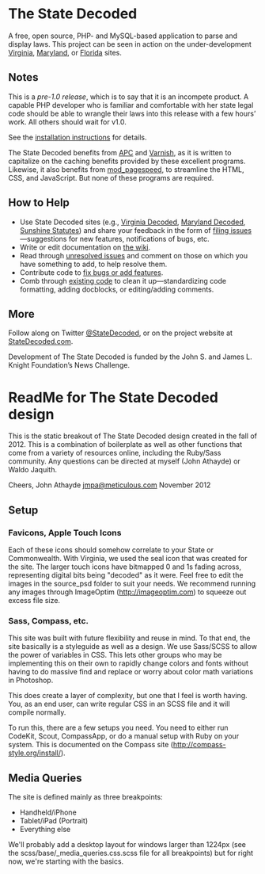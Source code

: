 # The State Decoded

A free, open source, PHP- and MySQL-based application to parse and display laws. This project can be seen in action on the under-development [Virginia](http://vacode.org/), [Maryland](http://marylandcode.org/), or [Florida](http://www.sunshinestatutes.com/) sites.

## Notes
This is a *pre-1.0 release*, which is to say that it is an incompete product. A capable PHP developer who is familiar and comfortable with her state legal code should be able to wrangle their laws into this release with a few hours’ work. All others should wait for v1.0.

See the [installation instructions](https://github.com/statedecoded/statedecoded/wiki/Installation-Instructions) for details.

The State Decoded benefits from [APC](http://php.net/manual/en/book.apc.php) and [Varnish](https://www.varnish-cache.org/), as it is written to capitalize on the caching benefits provided by these excellent programs. Likewise, it also benefits from [mod_pagespeed](https://developers.google.com/speed/pagespeed/mod), to streamline the HTML, CSS, and JavaScript. But none of these programs are required.

## How to Help
* Use State Decoded sites (e.g., [Virginia Decoded](http://vacode.org/), [Maryland Decoded](http://www.marylandcode.org/), [Sunshine Statutes](http://www.sunshinestatutes.com/)) and share your feedback in the form of [filing issues](https://github.com/statedecoded/statedecoded/issues/new)—suggestions for new features, notifications of bugs, etc.
* Write or edit documentation on [the wiki](https://github.com/statedecoded/statedecoded/wiki).
* Read through [unresolved issues](https://github.com/statedecoded/statedecoded/issues) and comment on those on which you have something to add, to help resolve them.
* Contribute code to [fix bugs or add features](https://github.com/statedecoded/statedecoded/issues).
* Comb through [existing code](https://github.com/statedecoded/statedecoded) to clean it up—standardizing code formatting, adding docblocks, or editing/adding comments.

## More
Follow along on Twitter [@StateDecoded](http://twitter.com/statedecoded), or on the project website at [StateDecoded.com](http://www.statedecoded.com/).

Development of The State Decoded is funded by the John S. and James L. Knight Foundation’s News Challenge.

# ReadMe for The State Decoded design

This is the static breakout of The State Decoded design created in the fall of 2012. This is a combination of boilerplate as well as other functions that come from a variety of resources online, including the Ruby/Sass community. Any questions can be directed at myself (John Athayde) or Waldo Jaquith.

Cheers,
John Athayde
jmpa@meticulous.com
November 2012

## Setup

### Favicons, Apple Touch Icons

Each of these icons should somehow correlate to your State or Commonwealth. With Virginia, we used the seal icon that was created for the site. The larger touch icons have bitmapped 0 and 1s fading across, representing digital bits being "decoded" as it were. Feel free to edit the images in the source_psd folder to suit your needs. We recommend running any images through ImageOptim (http://imageoptim.com) to squeeze out excess file size.

### Sass, Compass, etc.

This site was built with future flexibility and reuse in mind. To that end, the site basically is a styleguide as well as a design. We use Sass/SCSS to allow the power of variables in CSS. This lets other groups who may be implementing this on their own to rapidly change colors and fonts without having to do massive find and replace or worry about color math variations in Photoshop.

This does create a layer of complexity, but one that I feel is worth having. You, as an end user, can write regular CSS in an SCSS file and it will compile normally.

To run this, there are a few setups you need. You need to either run CodeKit, Scout, CompassApp, or do a manual setup with Ruby on your system. This is documented on the Compass site (http://compass-style.org/install/).

## Media Queries

The site is defined mainly as three breakpoints:

* Handheld/iPhone
* Tablet/iPad (Portrait)
* Everything else

We'll probably add a desktop layout for windows larger than 1224px (see the scss/base/_media_queries.css.scss file for all breakpoints) but for right now, we're starting with the basics.
